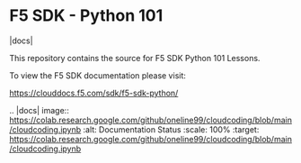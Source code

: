 F5 SDK - Python 101
==================

|docs|

This repository contains the source for F5 SDK Python 101 Lessons.

To view the F5 SDK documentation please visit:

https://clouddocs.f5.com/sdk/f5-sdk-python/

.. |docs| image:: https://colab.research.google.com/github/oneline99/cloudcoding/blob/main/cloudcoding.ipynb
    :alt: Documentation Status
    :scale: 100%
    :target: https://colab.research.google.com/github/oneline99/cloudcoding/blob/main/cloudcoding.ipynb
